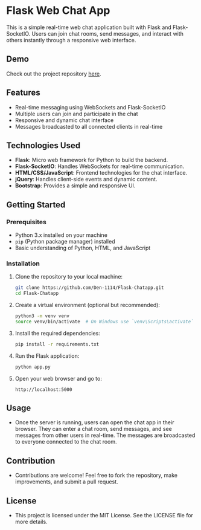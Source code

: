 # Flask Web Chat App

This is a simple real-time web chat application built with Flask and Flask-SocketIO. Users can join chat rooms, send messages, and interact with others instantly through a responsive web interface.

## Demo

Check out the project repository [here](https://github.com/Den-1114/Flask-Chatapp).

## Features

- Real-time messaging using WebSockets and Flask-SocketIO
- Multiple users can join and participate in the chat
- Responsive and dynamic chat interface
- Messages broadcasted to all connected clients in real-time

## Technologies Used

- **Flask**: Micro web framework for Python to build the backend.
- **Flask-SocketIO**: Handles WebSockets for real-time communication.
- **HTML/CSS/JavaScript**: Frontend technologies for the chat interface.
- **jQuery**: Handles client-side events and dynamic content.
- **Bootstrap**: Provides a simple and responsive UI.

## Getting Started

### Prerequisites

- Python 3.x installed on your machine
- `pip` (Python package manager) installed
- Basic understanding of Python, HTML, and JavaScript

### Installation

1. Clone the repository to your local machine:
    ```bash
    git clone https://github.com/Den-1114/Flask-Chatapp.git
    cd Flask-Chatapp
    ```

2. Create a virtual environment (optional but recommended):
    ```bash
    python3 -m venv venv
    source venv/bin/activate  # On Windows use `venv\Scripts\activate`
    ```

3. Install the required dependencies:
    ```bash
    pip install -r requirements.txt
    ```

4. Run the Flask application:
    ```bash
    python app.py
    ```

5. Open your web browser and go to:
    ```
    http://localhost:5000
    ```

## Usage
- Once the server is running, users can open the chat app in their browser. They can enter a chat room, send messages, and see messages from other users in real-time. The messages are broadcasted to everyone connected to the chat room.

## Contribution
- Contributions are welcome! Feel free to fork the repository, make improvements, and submit a pull request.

## License
- This project is licensed under the MIT License. See the LICENSE file for more details.
